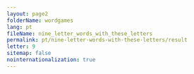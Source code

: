 ```yaml
---
layout: page2
folderName: wordgames
lang: pt
fileName: nine_letter_words_with_these_letters
permalink: pt/nine-letter-words-with-these-letters/result
letter: 9
sitemap: false
nointernationalization: true   
---
```

